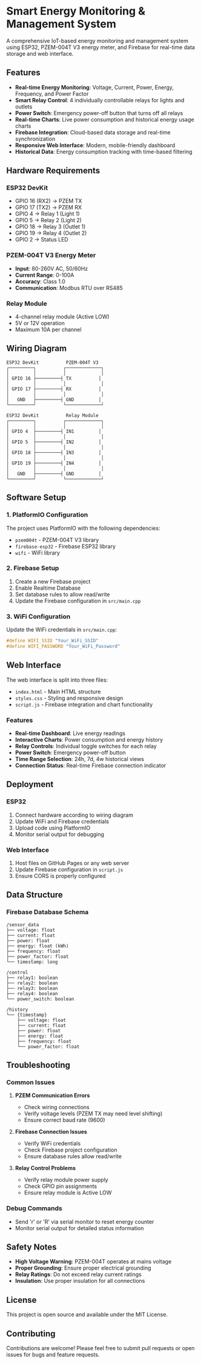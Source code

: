 # Smart Energy Monitoring & Management System

A comprehensive IoT-based energy monitoring and management system using ESP32, PZEM-004T V3 energy meter, and Firebase for real-time data storage and web interface.

## Features

- **Real-time Energy Monitoring**: Voltage, Current, Power, Energy, Frequency, and Power Factor
- **Smart Relay Control**: 4 individually controllable relays for lights and outlets
- **Power Switch**: Emergency power-off button that turns off all relays
- **Real-time Charts**: Live power consumption and historical energy usage charts
- **Firebase Integration**: Cloud-based data storage and real-time synchronization
- **Responsive Web Interface**: Modern, mobile-friendly dashboard
- **Historical Data**: Energy consumption tracking with time-based filtering

## Hardware Requirements

### ESP32 DevKit
- GPIO 16 (RX2) → PZEM TX
- GPIO 17 (TX2) → PZEM RX
- GPIO 4 → Relay 1 (Light 1)
- GPIO 5 → Relay 2 (Light 2)
- GPIO 18 → Relay 3 (Outlet 1)
- GPIO 19 → Relay 4 (Outlet 2)
- GPIO 2 → Status LED

### PZEM-004T V3 Energy Meter
- **Input**: 80-260V AC, 50/60Hz
- **Current Range**: 0-100A
- **Accuracy**: Class 1.0
- **Communication**: Modbus RTU over RS485

### Relay Module
- 4-channel relay module (Active LOW)
- 5V or 12V operation
- Maximum 10A per channel

## Wiring Diagram

```
ESP32 DevKit          PZEM-004T V3
┌─────────┐          ┌─────────────┐
│         │          │             │
│ GPIO 16 ├─────────┤ TX          │
│         │          │             │
│ GPIO 17 ├─────────┤ RX          │
│         │          │             │
│   GND   ├─────────┤ GND         │
└─────────┘          └─────────────┘

ESP32 DevKit          Relay Module
┌─────────┐          ┌─────────────┐
│         │          │             │
│ GPIO 4  ├─────────┤ IN1         │
│         │          │             │
│ GPIO 5  ├─────────┤ IN2         │
│         │          │             │
│ GPIO 18 ├─────────┤ IN3         │
│         │          │             │
│ GPIO 19 ├─────────┤ IN4         │
│         │          │             │
│   GND   ├─────────┤ GND         │
└─────────┘          └─────────────┘
```

## Software Setup

### 1. PlatformIO Configuration
The project uses PlatformIO with the following dependencies:
- `pzem004t` - PZEM-004T V3 library
- `firebase-esp32` - Firebase ESP32 library
- `wifi` - WiFi library

### 2. Firebase Setup
1. Create a new Firebase project
2. Enable Realtime Database
3. Set database rules to allow read/write
4. Update the Firebase configuration in `src/main.cpp`

### 3. WiFi Configuration
Update the WiFi credentials in `src/main.cpp`:
```cpp
#define WIFI_SSID "Your_WiFi_SSID"
#define WIFI_PASSWORD "Your_WiFi_Password"
```

## Web Interface

The web interface is split into three files:
- `index.html` - Main HTML structure
- `styles.css` - Styling and responsive design
- `script.js` - Firebase integration and chart functionality

### Features
- **Real-time Dashboard**: Live energy readings
- **Interactive Charts**: Power consumption and energy history
- **Relay Controls**: Individual toggle switches for each relay
- **Power Switch**: Emergency power-off button
- **Time Range Selection**: 24h, 7d, 4w historical views
- **Connection Status**: Real-time Firebase connection indicator

## Deployment

### ESP32
1. Connect hardware according to wiring diagram
2. Update WiFi and Firebase credentials
3. Upload code using PlatformIO
4. Monitor serial output for debugging

### Web Interface
1. Host files on GitHub Pages or any web server
2. Update Firebase configuration in `script.js`
3. Ensure CORS is properly configured

## Data Structure

### Firebase Database Schema
```
/sensor_data
├── voltage: float
├── current: float
├── power: float
├── energy: float (kWh)
├── frequency: float
├── power_factor: float
└── timestamp: long

/control
├── relay1: boolean
├── relay2: boolean
├── relay3: boolean
├── relay4: boolean
└── power_switch: boolean

/history
└── {timestamp}
    ├── voltage: float
    ├── current: float
    ├── power: float
    ├── energy: float
    ├── frequency: float
    └── power_factor: float
```

## Troubleshooting

### Common Issues

1. **PZEM Communication Errors**
   - Check wiring connections
   - Verify voltage levels (PZEM TX may need level shifting)
   - Ensure correct baud rate (9600)

2. **Firebase Connection Issues**
   - Verify WiFi credentials
   - Check Firebase project configuration
   - Ensure database rules allow read/write

3. **Relay Control Problems**
   - Verify relay module power supply
   - Check GPIO pin assignments
   - Ensure relay module is Active LOW

### Debug Commands
- Send 'r' or 'R' via serial monitor to reset energy counter
- Monitor serial output for detailed status information

## Safety Notes

- **High Voltage Warning**: PZEM-004T operates at mains voltage
- **Proper Grounding**: Ensure proper electrical grounding
- **Relay Ratings**: Do not exceed relay current ratings
- **Insulation**: Use proper insulation for all connections

## License

This project is open source and available under the MIT License.

## Contributing

Contributions are welcome! Please feel free to submit pull requests or open issues for bugs and feature requests.
